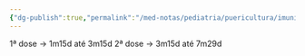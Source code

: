 ```yaml
---
{"dg-publish":true,"permalink":"/med-notas/pediatria/puericultura/imunizacoes/vacina-rotavirus/"}
---
```


1ª dose -> 1m15d até 3m15d
2ª dose -> 3m15d até 7m29d


